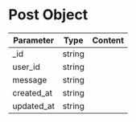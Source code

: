 # Post Object
| Parameter | Type | Content |
| --- | --- | --- |
| _id | string |  |
| user_id | string |  |
| message | string |  |
| created_at | string |  |
| updated_at | string |  |
